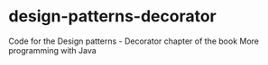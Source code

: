 # design-patterns-decorator
Code for the Design patterns - Decorator chapter of the book More programming with Java
